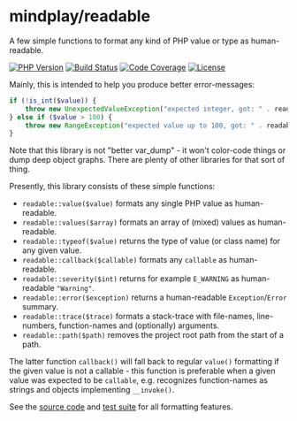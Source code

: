 mindplay/readable
=================

A few simple functions to format any kind of PHP value or type as human-readable.

[![PHP Version](https://img.shields.io/badge/php-8.0%2B-blue.svg)](https://packagist.org/packages/mindplay/readable)
[![Build Status](https://github.com/mindplay-dk/readable/actions/workflows/ci.yml/badge.svg)](https://github.com/mindplay-dk/readable/actions/workflows/ci.yml)
[![Code Coverage](https://scrutinizer-ci.com/g/mindplay-dk/readable/badges/coverage.png?b=master)](https://scrutinizer-ci.com/g/mindplay-dk/readable/?branch=master)
[![License](https://img.shields.io/badge/license-MPL--2.0-green)](https://opensource.org/license/mpl-2-0)

Mainly, this is intended to help you produce better error-messages:

```php
if (!is_int($value)) {
    throw new UnexpectedValueException("expected integer, got: " . readable::typeof($value));
} else if ($value > 100) {
    throw new RangeException("expected value up to 100, got: " . readable::value($value));
}
```

Note that this library is not "better var_dump" - it won't color-code things or dump deep
object graphs. There are plenty of other libraries for that sort of thing.

Presently, this library consists of these simple functions:

  * `readable::value($value)` formats any single PHP value as human-readable.
  * `readable::values($array)` formats an array of (mixed) values as human-readable.
  * `readable::typeof($value)` returns the type of value (or class name) for any given value.
  * `readable::callback($callable)` formats any `callable` as human-readable.
  * `readable::severity($int)` returns for example `E_WARNING` as human-readable `"Warning"`.
  * `readable::error($exception)` returns a human-readable `Exception`/`Error` summary.
  * `readable::trace($trace)` formats a stack-trace with file-names, line-numbers, function-names and (optionally) arguments.
  * `readable::path($path)` removes the project root path from the start of a path.

The latter function `callback()` will fall back to regular `value()` formatting if the given
value is not a callable - this function is preferable when a given value was expected to be
`callable`, e.g. recognizes function-names as strings and objects implementing `__invoke()`.

See the [source code](src/readable.php) and [test suite](test/test.php) for all formatting features.
